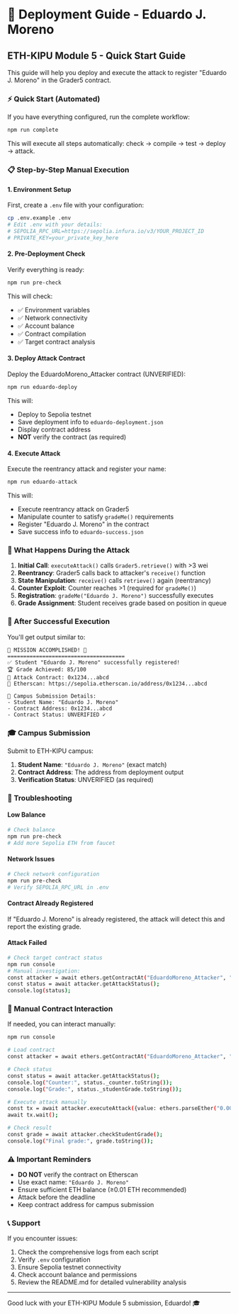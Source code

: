 # 🚀 Deployment Guide - Eduardo J. Moreno

## ETH-KIPU Module 5 - Quick Start Guide

This guide will help you deploy and execute the attack to register "Eduardo J. Moreno" in the Grader5 contract.

### ⚡ Quick Start (Automated)

If you have everything configured, run the complete workflow:

```bash
npm run complete
```

This will execute all steps automatically: check → compile → test → deploy → attack.

### 📋 Step-by-Step Manual Execution

#### 1. Environment Setup

First, create a `.env` file with your configuration:

```bash
cp .env.example .env
# Edit .env with your details:
# SEPOLIA_RPC_URL=https://sepolia.infura.io/v3/YOUR_PROJECT_ID
# PRIVATE_KEY=your_private_key_here
```

#### 2. Pre-Deployment Check

Verify everything is ready:

```bash
npm run pre-check
```

This will check:
- ✅ Environment variables
- ✅ Network connectivity  
- ✅ Account balance
- ✅ Contract compilation
- ✅ Target contract analysis

#### 3. Deploy Attack Contract

Deploy the EduardoMoreno_Attacker contract (UNVERIFIED):

```bash
npm run eduardo-deploy
```

This will:
- Deploy to Sepolia testnet
- Save deployment info to `eduardo-deployment.json`
- Display contract address
- **NOT** verify the contract (as required)

#### 4. Execute Attack

Execute the reentrancy attack and register your name:

```bash
npm run eduardo-attack
```

This will:
- Execute reentrancy attack on Grader5
- Manipulate counter to satisfy `gradeMe()` requirements  
- Register "Eduardo J. Moreno" in the contract
- Save success info to `eduardo-success.json`

### 🎯 What Happens During the Attack

1. **Initial Call**: `executeAttack()` calls `Grader5.retrieve()` with >3 wei
2. **Reentrancy**: Grader5 calls back to attacker's `receive()` function
3. **State Manipulation**: `receive()` calls `retrieve()` again (reentrancy)
4. **Counter Exploit**: Counter reaches >1 (required for `gradeMe()`)
5. **Registration**: `gradeMe("Eduardo J. Moreno")` successfully executes
6. **Grade Assignment**: Student receives grade based on position in queue

### 📍 After Successful Execution

You'll get output similar to:

```
🎊 MISSION ACCOMPLISHED! 🎊
=====================================
✅ Student "Eduardo J. Moreno" successfully registered!
🏆 Grade Achieved: 85/100
📍 Attack Contract: 0x1234...abcd
🔗 Etherscan: https://sepolia.etherscan.io/address/0x1234...abcd

📝 Campus Submission Details:
- Student Name: "Eduardo J. Moreno"
- Contract Address: 0x1234...abcd
- Contract Status: UNVERIFIED ✓
```

### 🎓 Campus Submission

Submit to ETH-KIPU campus:

1. **Student Name**: `"Eduardo J. Moreno"` (exact match)
2. **Contract Address**: The address from deployment output
3. **Verification Status**: UNVERIFIED (as required)

### 🔧 Troubleshooting

#### Low Balance
```bash
# Check balance
npm run pre-check
# Add more Sepolia ETH from faucet
```

#### Network Issues
```bash
# Check network configuration
npm run pre-check
# Verify SEPOLIA_RPC_URL in .env
```

#### Contract Already Registered
If "Eduardo J. Moreno" is already registered, the attack will detect this and report the existing grade.

#### Attack Failed
```bash
# Check target contract status
npm run console
# Manual investigation:
const attacker = await ethers.getContractAt("EduardoMoreno_Attacker", "CONTRACT_ADDRESS");
const status = await attacker.getAttackStatus();
console.log(status);
```

### 📱 Manual Contract Interaction

If needed, you can interact manually:

```bash
npm run console

# Load contract
const attacker = await ethers.getContractAt("EduardoMoreno_Attacker", "CONTRACT_ADDRESS");

# Check status
const status = await attacker.getAttackStatus();
console.log("Counter:", status._counter.toString());
console.log("Grade:", status._studentGrade.toString());

# Execute attack manually
const tx = await attacker.executeAttack({value: ethers.parseEther("0.001")});
await tx.wait();

# Check result
const grade = await attacker.checkStudentGrade();
console.log("Final grade:", grade.toString());
```

### ⚠️ Important Reminders

- **DO NOT** verify the contract on Etherscan
- Use exact name: `"Eduardo J. Moreno"`
- Ensure sufficient ETH balance (≥0.01 ETH recommended)
- Attack before the deadline
- Keep contract address for campus submission

### 📞 Support

If you encounter issues:

1. Check the comprehensive logs from each script
2. Verify `.env` configuration
3. Ensure Sepolia testnet connectivity
4. Check account balance and permissions
5. Review the README.md for detailed vulnerability analysis

---

Good luck with your ETH-KIPU Module 5 submission, Eduardo! 🎓

